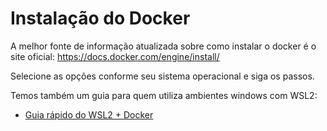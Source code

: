 # Instalação do Docker

A melhor fonte de informação atualizada sobre como instalar o docker é o site oficial: <https://docs.docker.com/engine/install/>

Selecione as opções conforme seu sistema operacional e siga os passos.

Temos também um guia para quem utiliza ambientes windows com WSL2:

- [Guia rápido do WSL2 + Docker](https://github.com/programmer-hero/wsl2-docker-tutorial)
